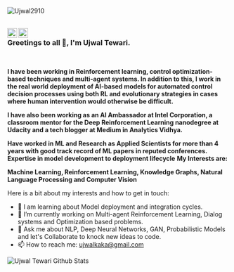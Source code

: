 <p align="left"> <img src="https://komarev.com/ghpvc/?username=Ujwal2910" alt="Ujwal2910" /> </p>

<br/>
<a href="[https://twitter.com/shandilyaarunav?lang=en](https://twitter.com/SonAthenos)">
  <img align="left" alt="Ujwal| Twitter" width="22px" src="https://cdn.jsdelivr.net/npm/simple-icons@v3/icons/twitter.svg" />
</a>
<a href="https://www.linkedin.com/in/ujwal-tewari/">
  <img align="left" alt="Linkedin" width="22px" src="https://cdn.jsdelivr.net/npm/simple-icons@v3/icons/linkedin.svg" />
</a>

### Greetings to all 👋, I'm Ujwal Tewari.

<br />

**I have been working in Reinforcement learning, control optimization-based techniques and multi-agent systems. In addition to this, I work in the real world deployment of AI-based models for automated control decision processes using both RL and evolutionary strategies in cases where human intervention would otherwise be difficult.**

**I have also been working as an AI Ambassador at Intel Corporation, a classroom mentor for the Deep Reinforcement Learning nanodegree at Udacity and a tech blogger at Medium in Analytics Vidhya.**

**Have worked in ML and Research as Applied Scientists for more than 4 years with good track record of ML papers in reputed conferences.
Expertise in model development to deployment lifecycle**
**My Interests are:**

**Machine Learning, Reinforcement Learning, Knowledge Graphs, Natural Language Processing and Computer Vision**


Here is a bit about my interests and how to get in touch:

- 💬 I am learning about Model deployment and integration cycles.
- 🌱 I’m currently working on Multi-agent Reinforcement Learning, Dialog systems and Optimization based problems.
- 💬 Ask me about NLP, Deep Neural Networks, GAN, Probabilistic Models and let's Collaborate to knock new ideas to code.
- 📫 How to reach me: ujwalkaka@gmail.com

![Ujwal Tewari Github Stats](https://github-readme-stats.vercel.app/api?username=Ujwal2910&show_icons=true&title_color=fff&icon_color=79ff97&text_color=9f9f9f&bg_color=151515)

<br />
